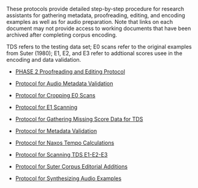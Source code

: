 These protocols provide detailed step-by-step procedure for research
assistants for gathering metadata, proofreading, editing, and
encoding examples as well as for audio preparation. Note that links
on each document may not provide access to working documents that
have been archived after completing corpus encoding.

TDS refers to the testing data set; E0 scans refer to the original
examples from Suter (1980); E1, E2, and E3 refer to addtional scores
usee in the encoding and data validation.

* [PHASE 2 Proofreading and Editing Protocol](https://polyrhythm.humdrum.org/resources/PHASE_2_Proofreading_and_Editing_Protocol.pdf)

* [Protocol for Audio Metadata Validation](https://polyrhythm.humdrum.org/resources/Protocol_for_Audio_Metadata_Validation.pdf)

* [Protocol for Cropping E0 Scans](https://polyrhythm.humdrum.org/resources/Protocol_for_Cropping_E0_Scans.pdf)

* [Protocol for E1 Scanning](https://polyrhythm.humdrum.org/resources/Protocol_for_E1_Scanning.pdf)

* [Protocol for Gathering Missing Score Data for TDS](https://polyrhythm.humdrum.org/resources/Protocol_for_Gathering_Missing_Score_Data_for_TDS.pdf)

* [Protocol for Metadata Validation](https://polyrhythm.humdrum.org/resources/Protocol_for_Metadata_Validation.pdf)

* [Protocol for Naxos Tempo Calculations](https://polyrhythm.humdrum.org/resources/Protocol_for_Naxos_Tempo_Calculations.pdf)

* [Protocol for Scanning TDS E1-E2-E3](https://polyrhythm.humdrum.org/resources/Protocol_for_Scanning_TDS_E1-E2-E3.pdf)

* [Protocol for Suter Corpus Editorial Additions](https://polyrhythm.humdrum.org/resources/Protocol_for_Suter_Corpus_Editorial_Additions.pdf)

* [Protocol for Synthesizing Audio Examples](https://polyrhythm.humdrum.org/resources/Protocol_for_Synthesizing_Audio_Examples.pdf)
  
